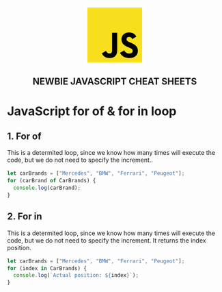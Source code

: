 <p  align="center">
    <img src="../assets/img/icon.jpg"/>
</p>
<h2 align="center"><strong>NEWBIE JAVASCRIPT CHEAT SHEETS</strong></h2>

# JavaScript for of & for in loop

## 1. For of

This is a determited loop, since we know how many times will execute the code, but we do not need to specify the increment..

```js
let carBrands = ["Mercedes", "BMW", "Ferrari", "Peugeot"];
for (carBrand of CarBrands) {
  console.log(carBrand);
}
```

## 2. For in

This is a determited loop, since we know how many times will execute the code, but we do not need to specify the increment. It returns the index position.

```js
let carBrands = ["Mercedes", "BMW", "Ferrari", "Peugeot"];
for (index in CarBrands) {
  console.log(`Actual position: ${index}`);
}
```
